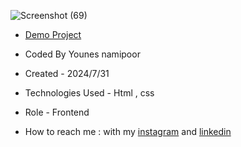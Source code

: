 


![Screenshot (69)](https://github.com/user-attachments/assets/5322b2c3-ca41-4fb7-bd0d-0150633031cd)











- [Demo Project](https://younes-namipoor.github.io/SignUp/)

- Coded By Younes namipoor

- Created - 2024/7/31

- Technologies Used - Html , css

- Role - Frontend

- How to reach me : with my [instagram](https://www.instagram.com/younes.namipoor) and [linkedin](https://www.linkedin.com/in/younes-namipoor)
